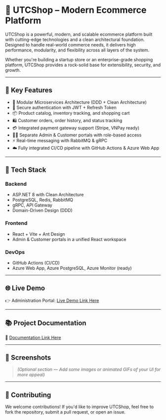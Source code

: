 # 🛒 UTCShop – Modern Ecommerce Platform

UTCShop is a powerful, modern, and scalable ecommerce platform built with cutting-edge technologies and a clean architectural foundation. Designed to handle real-world commerce needs, it delivers high performance, modularity, and flexibility across all layers of the system.

Whether you're building a startup store or an enterprise-grade shopping platform, UTCShop provides a rock-solid base for extensibility, security, and growth.

---

## 🚀 Key Features

- 🧩 Modular Microservices Architecture (DDD + Clean Architecture)
- 🔐 Secure authentication with JWT + Refresh Token
- 📦 Product catalog, inventory tracking, and shopping cart
- 🛍️ Customer orders, order history, and status tracking
- 💳 Integrated payment gateway support (Stripe, VNPay ready)
- 🧑‍💼 Separate Admin & Customer portals with role-based access
- ⚡ Real-time messaging with RabbitMQ & gRPC
- ☁️ Fully integrated CI/CD pipeline with GitHub Actions & Azure Web App

---

## 🧱 Tech Stack

### Backend
- ASP.NET 8 with Clean Architecture
- PostgreSQL, Redis, RabbitMQ
- gRPC, API Gateway
- Domain-Driven Design (DDD)
  
### Frontend
- React + Vite + Ant Design
- Admin & Customer portals in a unified React workspace

### DevOps
- GitHub Actions (CI/CD)
- Azure Web App, Azure PostgreSQL, Azure Monitor (ready)

---

## 🌐 Live Demo

👉 Administration Portal: [Live Demo Link Here](https://victorious-bush-0eb2d2100.2.azurestaticapps.net)

---

## 📚 Project Documentation

📖 [Documentation Link Here](https://github.com/lethanhandeveloper/UTCShop/tree/main/docs)

---

## 📸 Screenshots

> *(Optional section — Add some images or animated GIFs of your UI for more appeal)*

---

## 🤝 Contributing

We welcome contributions! If you'd like to improve UTCShop, feel free to fork the repository, submit a pull request, or open an issue.
